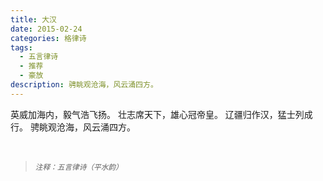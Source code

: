 ```yaml
---
title: 大汉
date: 2015-02-24
categories: 格律诗
tags:
  - 五言律诗
  - 推荐
  - 豪放
description: 骋眺观沧海，风云涌四方。
---
```


英威加海内，毅气浩飞扬。
壮志席天下，雄心冠帝皇。
辽疆归作汉，猛士列成行。
骋眺观沧海，风云涌四方。

<br/>
<blockquote>
<p><small><i>注释：五言律诗（平水韵）</i></small></p>
</blockquote>